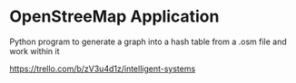 # OpenStreeMap Application #

Python program to generate a graph into a hash table from a .osm file and work within it

https://trello.com/b/zV3u4d1z/intelligent-systems